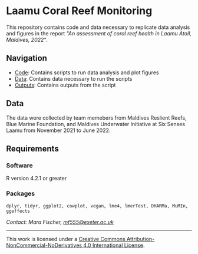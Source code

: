 # Laamu Coral Reef Monitoring

This repository contains code and data necessary to replicate data analysis and figures in the report *"An assessment of coral reef health in Laamu Atoll, Maldives, 2022"*.

## Navigation

- [Code](https://github.com/mfischer-edi/LaamuProject/tree/main/code): Contains scripts to run data analysis and plot figures
- [Data](https://github.com/mfischer-edi/LaamuProject/tree/main/data): Contains data necessary to run the scripts
- [Outputs](https://github.com/mfischer-edi/LaamuProject/tree/main/outputs): Contains outputs from the script

## Data

The data were collected by team memebers from Maldives Reslient Reefs, Blue Marine Foundation, and Maldives Underwater Initiative at Six Senses Laamu from November 2021 to June 2022.

## Requirements

### Software

R version 4.2.1 or greater

### Packages

`dplyr, tidyr, ggplot2, cowplot, vegan, lme4, lmerTest, DHARMa, MuMIn, ggeffects`

*Contact: Mara Fischer, mf555@exeter.ac.uk*

----
This work is licensed under a [Creative Commons Attribution-NonCommercial-NoDerivatives 4.0 International License](https://creativecommons.org/licenses/by-nc-nd/4.0/).
